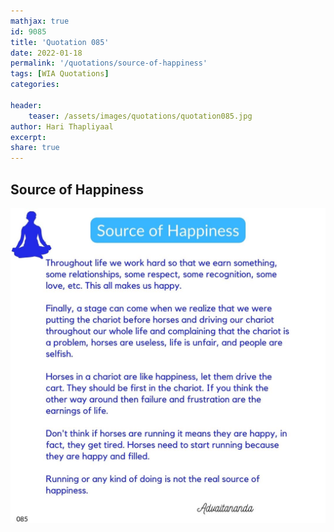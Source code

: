 ```yaml
---
mathjax: true
id: 9085
title: 'Quotation 085'
date: 2022-01-18
permalink: '/quotations/source-of-happiness'
tags: [WIA Quotations] 
categories: 

header:
    teaser: /assets/images/quotations/quotation085.jpg
author: Hari Thapliyaal 
excerpt:
share: true 
---
```


## Source of Happiness

![Source of Happiness](/assets/images/quotations/quotation085.jpg)

